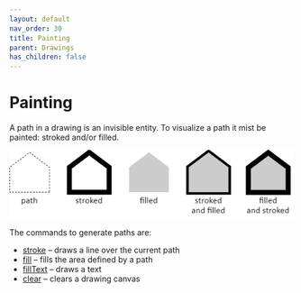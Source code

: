 ```yaml
---
layout: default
nav_order: 30
title: Painting
parent: Drawings
has_children: false
---
```


# Painting

A path in a drawing is an invisible entity. To visualize a path it mist be
painted: stroked and/or filled.

<img src="../images/stroked-and-filled.png">

The commands to generate paths are:

- [stroke](stroke.md) &ndash; draws a line over the current path
- [fill](fill.md) &ndash; fills the area defined by a path
- [fillText](filltext.md) &ndash; draws a text
- [clear](clear.md) &ndash; clears a drawing canvas
